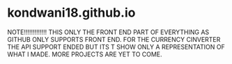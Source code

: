 # kondwani18.github.io


NOTE!!!!!!!!!!!!!
THIS ONLY THE FRONT END PART OF EVERYTHING AS GITHUB ONLY SUPPORTS FRONT END.
FOR THE CURRENCY CINVERTER THE API SUPPORT ENDED BUT ITS T SHOW ONLY A REPRESENTATION OF WHAT I MADE.
MORE PROJECTS ARE YET TO COME.
